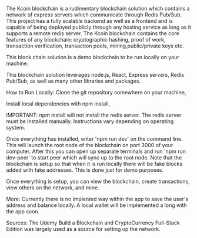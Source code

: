 
The Kcoin blockchain is a rudimentary blockchain solution which contains a network of express servers which communicate through Redis Pub/Sub. This project has a fully scalable backend as well as a frontend and is capable of being deployed publicly through any hosting service as long as it supports a remote redis server. The Kcoin blockchain contains the core features of any blockchain: cryptographic hashing, proof of work, transaction verification, transaction pools, mining,public/private keys etc.

This block chain solution is a demo blockchain to be run locally on your machine.

This blockchain solution leverages node.js, React, Express servers, Redis Pub/Sub, as well as many other libraries and packages.




How to Run Locally:
Clone the git repository somewhere on your machine,

Install local dependencies with npm install,

IMPORTANT: npm install will not install the redis server. The redis server must be installed manually. Instructions vary depending on operating system.

Once everything has installed, enter 'npm run dev' on the command line. This will launch the root node of the blockchain on port 3000 of your computer. After this you can open up separate terminals and run 'npm run dev-peer' to start peer which will sync up to the root node. Note that the blockchain is setup so that when it is run locally there will be fake blocks added with fake addresses. This is done just for demo purposes.

Once everything is setup, you can view the blockchain, create transactions, view others on the network, and mine.

More:
Currently there is no implented way within the app to save the user's address and balance locally. A local wallet will be implemented a long with the app soon.



Sources:
The Udemy Build a Blockchain and CryptoCurrency Full-Stack Edition was largely used as a source for setting up the network.
